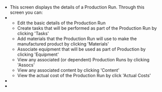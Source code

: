 - This screen displays the details of a Production Run.
  Through this screen you can:
- <ul><li>Edit the basic details of the Production Run</li><li>Create tasks that will be performed as part of the Production Run by clicking 'Tasks'</li><li>Add materials that the Production Run will use to make the manufactured product by clicking 'Materials'</li><li>Associate equipment that will be used as part of Production by clicking 'Equipment'</li><li>View any associated (or dependent) Production Runs by clicking 'Assocs'</li><li>View any associated content by clicking 'Content'</li><li>View the actual cost of the Production Run by click 'Actual Costs'</li></ul>
-
-